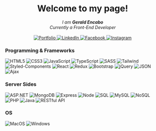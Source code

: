 <h1 align="center">Welcome to my page!</h1>

<p align="center">
    <i>
        I am <b>Gerald Encabo</b><br>
        Currently a Front-End Developer<br>
    </i><br>
        <a href="https://ge-portfolio.vercel.app/">
        <img src="https://img.shields.io/badge/Portfolio-blue?style=flat-square&logo=Vercel" alt="Portfolio">
    </a>
    <a href="https://www.linkedin.com/in/gerald-encabo/">
        <img src="https://img.shields.io/badge/LinkedIn-blue?style=flat-square&logo=linkedin" alt="LinkedIn">
    </a>
    <a href="https://www.facebook.com/gerald.encabo.5/">
        <img src="https://img.shields.io/badge/Facebook-blue?style=flat-square&logo=facebook" alt="Facebook">
    </a>
    <a href="https://www.instagram.com/iamgeerald/">
        <img src="https://img.shields.io/badge/Instagram-blue?style=flat-square&logo=Instagram" alt="Instagram">
    </a>
</p>

### Programming & Frameworks
![HTML5](https://img.shields.io/badge/html5-black?style=for-the-badge&logo=html5)
![CSS3](https://img.shields.io/badge/css3-black?style=for-the-badge&logo=css3)
![JavaScript](https://img.shields.io/badge/javascript-black?style=for-the-badge&logo=javascript)
![TypeScript](https://img.shields.io/badge/typescript-black?style=for-the-badge&logo=typescript)
![SASS](https://img.shields.io/badge/sass-black?style=for-the-badge&logo=sass)
![Tailwind](https://img.shields.io/badge/tailwind-black?style=for-the-badge&logo=tailwind)
![Styled-Components](https://img.shields.io/badge/styled-components-black?style=for-the-badge&logo=styled-components)
![React](https://img.shields.io/badge/react-black?style=for-the-badge&logo=react)
![Redux](https://img.shields.io/badge/redux-black?style=for-the-badge&logo=redux)
![Bootstrap](https://img.shields.io/badge/bootstrap-black?style=for-the-badge&logo=bootstrap)
![jQuery](https://img.shields.io/badge/jquery-black?style=for-the-badge&logo=jquery)
![JSON](https://img.shields.io/badge/json-black?style=for-the-badge&logo=json)
![Ajax](https://img.shields.io/badge/ajax-black?style=for-the-badge&logo=ajax)

### Server Sides
![ASP.NET](https://img.shields.io/badge/asp.net-black?style=for-the-badge&logo=asp/net)
![MongoDB](https://img.shields.io/badge/mongodb-black?style=for-the-badge&logo=mongodb)
![Express](https://img.shields.io/badge/express-black?style=for-the-badge&logo=express)
![Node](https://img.shields.io/badge/node-black?style=for-the-badge&logo=node)
![SQL](https://img.shields.io/badge/sql-black?style=for-the-badge&logo=sql)
![MySQL](https://img.shields.io/badge/mysql-black?style=for-the-badge&logo=mysql)
![NoSQL](https://img.shields.io/badge/nosql-black?style=for-the-badge&logo=nosql)
![PHP](https://img.shields.io/badge/php-black?style=for-the-badge&logo=php)
![Java](https://img.shields.io/badge/java-black?style=for-the-badge&logo=java)
![RESTful API](https://img.shields.io/badge/restful-api-black?style=for-the-badge&logo=restful-api)

### OS
![MacOS](https://img.shields.io/badge/MacOS-black?style=for-the-badge&logo=MacOS)
![Windows](https://img.shields.io/badge/Windows-black?style=for-the-badge&logo=Windows)

<!--

- 🔭 I’m currently working on ...
- 🌱 I’m currently learning ...
- 👯 I’m looking to collaborate on ...
- 🤔 I’m looking for help with ...
- 💬 Ask me about ...
- 📫 How to reach me: ...
- 😄 Pronouns: ...
- ⚡ Fun fact: ...
-->
